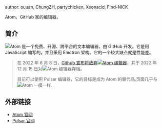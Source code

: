 author: ouuan, ChungZH, partychicken, Xeonacid, Find-NICK

Atom，GitHub 家的编辑器。

## 简介

![](https://oi-wiki.org/tools/images/atom-resize.png)Atom 是一个免费、开源、跨平台的文本编辑器，由 GitHub 开发。它是用 JavaScript 编写的，并且采用 Electron 架构。它的一个较大缺点就是性能差。

> 在 2022 年 6 月 8 日，[Github 宣布将放弃![](https://oi-wiki.org/tools/images/atom-resize.png)Atom 编辑器](https://github.blog/2022-06-08-sunsetting-atom/)，并于 2022 年 12 月 15 日对![](https://oi-wiki.org/tools/images/atom-resize.png)Atom 编辑器存档。
>
> 目前可以使用 Pulsar 编辑器，它的目标是成为 Atom 的替代品,页面几乎与![](https://oi-wiki.org/tools/images/atom-resize.png)Atom 一模一样.

## 外部链接

- [Atom 官网](https://atom.io)
- [Pulsar 官网](https://pulsar-edit.dev/)
